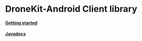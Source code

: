 # DroneKit-Android Client library

#### [Getting started](http://android.dronekit.io/)
#### [Javadocs](http://android.dronekit.io/javadoc/)